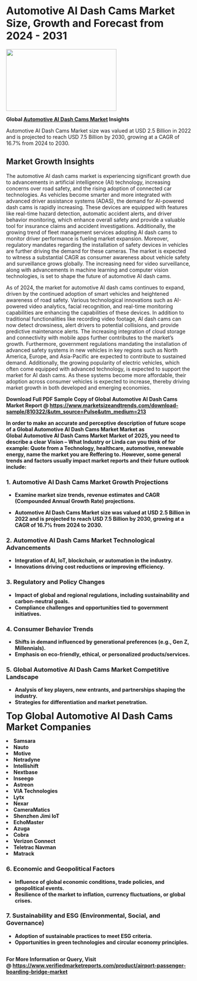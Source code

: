 <H1>Automotive AI Dash Cams Market Size, Growth and Forecast from 2024 - 2031</H1><img class="aligncenter size-medium wp-image-584254" src="https://thirdeyenews.in/wp-content/uploads/2024/09/Global-Market-Research-300x168.jpeg" alt="" width="300" height="168" /><p><strong>Global&nbsp;<a href="https://www.marketsizeandtrends.com/download-sample/810322/&amp;utm_source=Pulse&amp;utm_medium=213">Automotive AI Dash Cams Market</a> Insights</strong></p><p>Automotive AI Dash Cams Market size was valued at USD 2.5 Billion in 2022 and is projected to reach USD 7.5 Billion by 2030, growing at a CAGR of 16.7% from 2024 to 2030.</p><p><h2>Market Growth Insights</h2> <p>The automotive AI dash cams market is experiencing significant growth due to advancements in artificial intelligence (AI) technology, increasing concerns over road safety, and the rising adoption of connected car technologies. As vehicles become smarter and more integrated with advanced driver assistance systems (ADAS), the demand for AI-powered dash cams is rapidly increasing. These devices are equipped with features like real-time hazard detection, automatic accident alerts, and driver behavior monitoring, which enhance overall safety and provide a valuable tool for insurance claims and accident investigations. Additionally, the growing trend of fleet management services adopting AI dash cams to monitor driver performance is fueling market expansion. Moreover, regulatory mandates regarding the installation of safety devices in vehicles are further driving the demand for these cameras. The market is expected to witness a substantial CAGR as consumer awareness about vehicle safety and surveillance grows globally. The increasing need for video surveillance, along with advancements in machine learning and computer vision technologies, is set to shape the future of automotive AI dash cams.</p> <p><strong></strong></p> <p>As of 2024, the market for automotive AI dash cams continues to expand, driven by the continued adoption of smart vehicles and heightened awareness of road safety. Various technological innovations such as AI-powered video analytics, facial recognition, and real-time monitoring capabilities are enhancing the capabilities of these devices. In addition to traditional functionalities like recording video footage, AI dash cams can now detect drowsiness, alert drivers to potential collisions, and provide predictive maintenance alerts. The increasing integration of cloud storage and connectivity with mobile apps further contributes to the market’s growth. Furthermore, government regulations mandating the installation of advanced safety systems in new vehicles in key regions such as North America, Europe, and Asia-Pacific are expected to contribute to sustained demand. Additionally, the growing popularity of electric vehicles, which often come equipped with advanced technology, is expected to support the market for AI dash cams. As these systems become more affordable, their adoption across consumer vehicles is expected to increase, thereby driving market growth in both developed and emerging economies.</p> <p><strong></p><p><span class=""><strong>Download Full PDF Sample Copy of Global Automotive AI Dash Cams Market Report</strong> @ <a href="https://www.marketsizeandtrends.com/download-sample/810322/&amp;utm_source=Pulse&amp;utm_medium=213" target="_blank">https://www.marketsizeandtrends.com/download-sample/810322/&amp;utm_source=Pulse&amp;utm_medium=213</a></span></p><p>In order to make an accurate and perceptive description of future scope of a Global&nbsp;Automotive AI Dash Cams Market Market as Global&nbsp;Automotive AI Dash Cams Market Market of 2025, you need to describe a clear Vision &ndash; What Industry or Linda can you think of for example: Quote from a Technology, healthcare, automotive, renewable energy, name the market you are Reffering to. However, some general trends and factors usually impact market reports and their future outlook include:</p><h3>1.&nbsp;<strong>Automotive AI Dash Cams Market Growth Projections</strong></h3><ul><li>Examine market size trends, revenue estimates and CAGR (Compounded Annual Growth Rate) projections.</li><li><p>Automotive AI Dash Cams Market size was valued at USD 2.5 Billion in 2022 and is projected to reach USD 7.5 Billion by 2030, growing at a CAGR of 16.7% from 2024 to 2030.</p></li></ul><h3>2.&nbsp;<strong>Automotive AI Dash Cams Market Technological Advancements</strong></h3><ul><li>Integration of AI, IoT, blockchain, or automation in the industry.</li><li>Innovations driving cost reductions or improving efficiency.</li></ul><h3>3.&nbsp;<strong>Regulatory and Policy Changes</strong></h3><ul><li>Impact of global and regional regulations, including sustainability and carbon-neutral goals.</li><li>Compliance challenges and opportunities tied to government initiatives.</li></ul><h3>4.&nbsp;<strong>Consumer Behavior Trends</strong></h3><ul><li>Shifts in demand influenced by generational preferences (e.g., Gen Z, Millennials).</li><li>Emphasis on eco-friendly, ethical, or personalized products/services.</li></ul><h3>5.&nbsp;<strong>Global Automotive AI Dash Cams Market Competitive Landscape</strong></h3><ul><li>Analysis of key players, new entrants, and partnerships shaping the industry.</li><li>Strategies for differentiation and market penetration.</li></ul><p data-pm-slice="1 1 []"><span style="color: inherit; font-family: inherit; font-size: 25px;">Top Global Automotive AI Dash Cams Market Companies</span></p><div class="" data-test-id=""><p><li>Samsara</li><li> Nauto</li><li> Motive</li><li> Netradyne</li><li> Intellishift</li><li> Nextbase</li><li> Inseego</li><li> Astreon</li><li> VIA Technologies</li><li> Lytx</li><li> Nexar</li><li> CameraMatics</li><li> Shenzhen Jimi IoT</li><li> EchoMaster</li><li> Azuga</li><li> Cobra</li><li> Verizon Connect</li><li> Teletrac Navman</li><li> Matrack</li></p></div><h3>6.&nbsp;<strong>Economic and Geopolitical Factors</strong></h3><ul><li>Influence of global economic conditions, trade policies, and geopolitical events.</li><li>Resilience of the market to inflation, currency fluctuations, or global crises.</li></ul><h3>7.&nbsp;<strong>Sustainability and ESG (Environmental, Social, and Governance)</strong></h3><ul><li>Adoption of sustainable practices to meet ESG criteria.</li><li>Opportunities in green technologies and circular economy principles.</li></ul><h2><strong style="font-size: 14px;">For More Information or Query, Visit @&nbsp;</strong><a style="background-color: #ffffff; font-size: 14px;" href="https://www.marketsizeandtrends.com/report/automotive-ai-dash-cams-market/" target="_blank">https://www.verifiedmarketreports.com/product/airport-passenger-boarding-bridge-market</a></h2>
